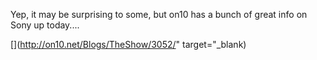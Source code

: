 Yep, it may be surprising to some, but on10 has a bunch of great info on Sony up today....

[<img src="http://www.duncanmackenzie.net/images/Sony1.jpg" title="" border="0" />](http://on10.net/Blogs/TheShow/3052/" target="_blank)